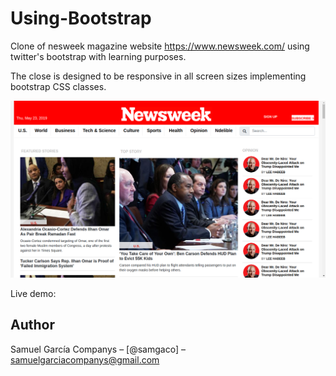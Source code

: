 # Using-Bootstrap

Clone of nesweek magazine website https://www.newsweek.com/ using twitter's bootstrap with learning purposes.

The close is designed to be responsive in all screen sizes implementing bootstrap CSS classes.

![](images/screenshot.png)

Live demo: 


## Author

Samuel García Companys – [@samgaco] – samuelgarciacompanys@gmail.com




